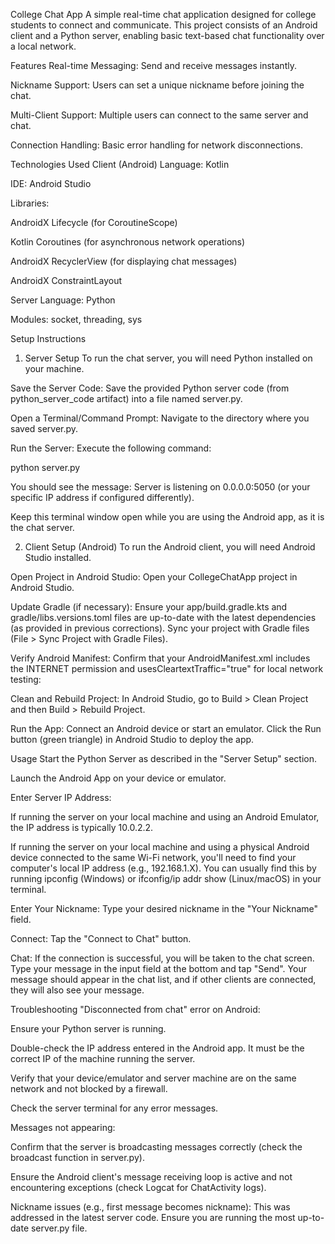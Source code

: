 College Chat App
A simple real-time chat application designed for college students to connect and communicate. This project consists of an Android client and a Python server, enabling basic text-based chat functionality over a local network.

Features
Real-time Messaging: Send and receive messages instantly.

Nickname Support: Users can set a unique nickname before joining the chat.

Multi-Client Support: Multiple users can connect to the same server and chat.

Connection Handling: Basic error handling for network disconnections.

Technologies Used
Client (Android)
Language: Kotlin

IDE: Android Studio

Libraries:

AndroidX Lifecycle (for CoroutineScope)

Kotlin Coroutines (for asynchronous network operations)

AndroidX RecyclerView (for displaying chat messages)

AndroidX ConstraintLayout

Server
Language: Python

Modules: socket, threading, sys

Setup Instructions
1. Server Setup
To run the chat server, you will need Python installed on your machine.

Save the Server Code:
Save the provided Python server code (from python_server_code artifact) into a file named server.py.

Open a Terminal/Command Prompt:
Navigate to the directory where you saved server.py.

Run the Server:
Execute the following command:

python server.py

You should see the message: Server is listening on 0.0.0.0:5050 (or your specific IP address if configured differently).

Keep this terminal window open while you are using the Android app, as it is the chat server.

2. Client Setup (Android)
To run the Android client, you will need Android Studio installed.

Open Project in Android Studio:
Open your CollegeChatApp project in Android Studio.

Update Gradle (if necessary):
Ensure your app/build.gradle.kts and gradle/libs.versions.toml files are up-to-date with the latest dependencies (as provided in previous corrections). Sync your project with Gradle files (File > Sync Project with Gradle Files).

Verify Android Manifest:
Confirm that your AndroidManifest.xml includes the INTERNET permission and usesCleartextTraffic="true" for local network testing:

<uses-permission android:name="android.permission.INTERNET" />
<application
    android:usesCleartextTraffic="true"
    ...>
    <!-- ... -->
</application>

Clean and Rebuild Project:
In Android Studio, go to Build > Clean Project and then Build > Rebuild Project.

Run the App:
Connect an Android device or start an emulator. Click the Run button (green triangle) in Android Studio to deploy the app.

Usage
Start the Python Server as described in the "Server Setup" section.

Launch the Android App on your device or emulator.

Enter Server IP Address:

If running the server on your local machine and using an Android Emulator, the IP address is typically 10.0.2.2.

If running the server on your local machine and using a physical Android device connected to the same Wi-Fi network, you'll need to find your computer's local IP address (e.g., 192.168.1.X). You can usually find this by running ipconfig (Windows) or ifconfig/ip addr show (Linux/macOS) in your terminal.

Enter Your Nickname:
Type your desired nickname in the "Your Nickname" field.

Connect:
Tap the "Connect to Chat" button.

Chat:
If the connection is successful, you will be taken to the chat screen. Type your message in the input field at the bottom and tap "Send". Your message should appear in the chat list, and if other clients are connected, they will also see your message.

Troubleshooting
"Disconnected from chat" error on Android:

Ensure your Python server is running.

Double-check the IP address entered in the Android app. It must be the correct IP of the machine running the server.

Verify that your device/emulator and server machine are on the same network and not blocked by a firewall.

Check the server terminal for any error messages.

Messages not appearing:

Confirm that the server is broadcasting messages correctly (check the broadcast function in server.py).

Ensure the Android client's message receiving loop is active and not encountering exceptions (check Logcat for ChatActivity logs).

Nickname issues (e.g., first message becomes nickname): This was addressed in the latest server code. Ensure you are running the most up-to-date server.py file.

